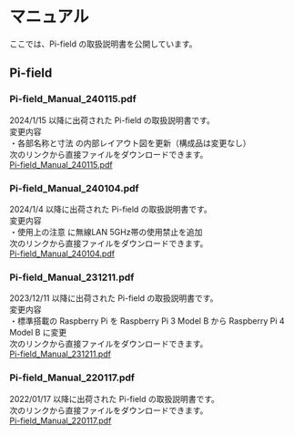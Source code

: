 # マニュアル  
ここでは、Pi-field の取扱説明書を公開しています。  

## Pi-field  

### Pi-field_Manual_240115.pdf  
2024/1/15 以降に出荷された Pi-field の取扱説明書です。  
変更内容  
・各部名称と寸法 の内部レイアウト図を更新（構成品は変更なし）  
次のリンクから直接ファイルをダウンロードできます。  
[Pi-field_Manual_240115.pdf](../../../raw/main/manual/Pi-field_Manual_240115.pdf)  

### Pi-field_Manual_240104.pdf  
2024/1/4 以降に出荷された Pi-field の取扱説明書です。  
変更内容  
・使用上の注意 に無線LAN 5GHz帯の使用禁止を追加  
次のリンクから直接ファイルをダウンロードできます。  
[Pi-field_Manual_240104.pdf](../../../raw/main/manual/Pi-field_Manual_240104.pdf)  

### Pi-field_Manual_231211.pdf  
2023/12/11 以降に出荷された Pi-field の取扱説明書です。  
変更内容  
・標準搭載の Raspberry Pi を Raspberry Pi 3 Model B から Raspberry Pi 4 Model B に変更  
次のリンクから直接ファイルをダウンロードできます。  
[Pi-field_Manual_231211.pdf](../../../raw/main/manual/Pi-field_Manual_231211.pdf)  

### Pi-field_Manual_220117.pdf  
2022/01/17 以降に出荷された Pi-field の取扱説明書です。  
次のリンクから直接ファイルをダウンロードできます。  
[Pi-field_Manual_220117.pdf](../../../raw/main/manual/Pi-field_Manual_220117.pdf)  

